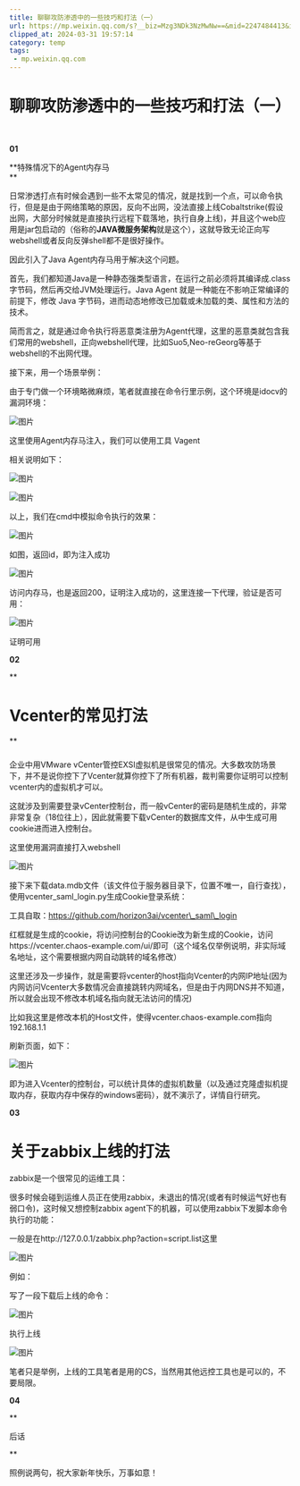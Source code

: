 ```yaml
---
title: 聊聊攻防渗透中的一些技巧和打法（一）
url: https://mp.weixin.qq.com/s?__biz=Mzg3NDk3NzMwNw==&mid=2247484413&idx=1&sn=bf8f146866cbd8ba5c37c4a2f8d4ff32&chksm=cec9c289f9be4b9ff3d773b0847fb75f1bd17618b09cc66c114736c88b690db7cb9a865176d7&mpshare=1&scene=1&srcid=0216xCQUUmzvaUl97vORtLQp&sharer_shareinfo=ab9ba5d4d416375e8c424b82517c82b2&sharer_shareinfo_first=ab9ba5d4d416375e8c424b82517c82b2#rd
clipped_at: 2024-03-31 19:57:14
category: temp
tags: 
 - mp.weixin.qq.com
---
```



# 聊聊攻防渗透中的一些技巧和打法（一）

    

  

  

**01**

**特殊情况下的Agent内存马  
**

  

日常渗透打点有时候会遇到一些不太常见的情况，就是找到一个点，可以命令执行，但是是由于网络策略的原因，反向不出网，没法直接上线Cobaltstrike(假设出网，大部分时候就是直接执行远程下载落地，执行自身上线)，并且这个web应用是jar包启动的（俗称的**JAVA微服务架构**就是这个），这就导致无论正向写webshell或者反向反弹shell都不是很好操作。

因此引入了Java Agent内存马用于解决这个问题。

首先，我们都知道Java是一种静态强类型语言，在运行之前必须将其编译成.class字节码，然后再交给JVM处理运行。Java Agent 就是一种能在不影响正常编译的前提下，修改 Java 字节码，进而动态地修改已加载或未加载的类、属性和方法的技术。

简而言之，就是通过命令执行将恶意类注册为Agent代理，这里的恶意类就包含我们常用的webshell，正向webshell代理，比如Suo5,Neo-reGeorg等基于webshell的不出网代理。

接下来，用一个场景举例：

由于专门做一个环境略微麻烦，笔者就直接在命令行里示例，这个环境是idocv的漏洞环境：

![图片](assets/1711886234-620ae2b3a08de63daba64042038d6544.webp)

这里使用Agent内存马注入，我们可以使用工具 Vagent

相关说明如下：

![图片](assets/1711886234-41af1d40258be7acd6f6929ea1f4ccb2.webp)

![图片](assets/1711886234-5052ec32a22ff819085bbc30688ec816.webp)

以上，我们在cmd中模拟命令执行的效果：  

![图片](assets/1711886234-aa17a69fd04051653db57348d1cab096.webp)

如图，返回id，即为注入成功

![图片](assets/1711886234-eebe58328218d363a3d37f5e4d15f591.webp)

访问内存马，也是返回200，证明注入成功的，这里连接一下代理，验证是否可用：

![图片](assets/1711886234-2698a36741052b1d8da63752add96772.webp)

证明可用

  

  

  

**02**

**

# Vcenter的常见打法

**

### 

  

企业中用VMware vCenter管控EXSI虚拟机是很常见的情况。大多数攻防场景下，并不是说你控下了Vcenter就算你控下了所有机器，裁判需要你证明可以控制vcenter内的虚拟机才可以。

这就涉及到需要登录vCenter控制台，而一般vCenter的密码是随机生成的，非常非常复杂（18位往上），因此就需要下载vCenter的数据库文件，从中生成可用cookie进而进入控制台。

这里使用漏洞直接打入webshell  

![图片](assets/1711886234-8d30619a2ecf6e0a1611393e4015794e.webp)

接下来下载data.mdb文件（该文件位于服务器目录下，位置不唯一，自行查找），使用vcenter\_saml\_login.py生成Cookie登录系统：  

工具自取：https://github.com/horizon3ai/vcenter\_saml\_login  
  

红框就是生成的cookie，将访问控制台的Cookie改为新生成的Cookie，访问https://vcenter.chaos-example.com/ui/即可（这个域名仅举例说明，非实际域名地址，这个需要根据内网自动跳转的域名修改）  

这里还涉及一步操作，就是需要将vcenter的host指向Vcenter的内网IP地址(因为内网访问Vcenter大多数情况会直接跳转内网域名，但是由于内网DNS并不知道，所以就会出现不修改本机域名指向就无法访问的情况)  

  
  

比如我这里是修改本机的Host文件，使得vcenter.chaos-example.com指向192.168.1.1

刷新页面，如下：  

![图片](assets/1711886234-4db7b80cefbf15b422cb16cb2cd87d33.webp)  

即为进入Vcenter的控制台，可以统计具体的虚拟机数量（以及通过克隆虚拟机提取内存，获取内存中保存的windows密码），就不演示了，详情自行研究。  

  

  

  

  

  

**03**

# **关于zabbix上线的打法**

  

zabbix是一个很常见的运维工具：

很多时候会碰到运维人员正在使用zabbix，未退出的情况(或者有时候运气好也有弱口令)，这时候又想控制zabbix agent下的机器，可以使用zabbix下发脚本命令执行的功能：

一般是在http://127.0.0.1/zabbix.php?action=script.list这里

![图片](assets/1711886234-4f17f42a88194758be12bb40533005fb.webp)

例如：

写了一段下载后上线的命令：

![图片](assets/1711886234-4fe1967e3b8325107bf0695813ea2abd.webp)

执行上线

![图片](assets/1711886234-3b7740bc00d0b2924f778685e0a34ea0.webp)

笔者只是举例，上线的工具笔者是用的CS，当然用其他远控工具也是可以的，不要局限。

  

  

  

  

**04**

**

后话  


**

  

  

照例说两句，祝大家新年快乐，万事如意！